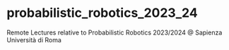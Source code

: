 # probabilistic_robotics_2023_24
Remote Lectures relative to Probabilistic Robotics 2023/2024 @ Sapienza Università di Roma
